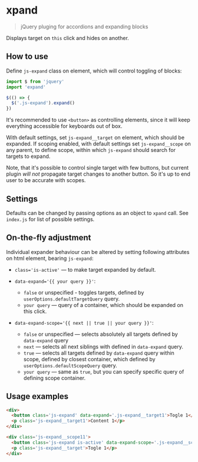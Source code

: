 xpand
=====

> jQuery pluging for accordions and expanding blocks

Displays target on `this` click and hides on another.

How to use
----------

Define `js-expand` class on element, which will control toggling of blocks:

``` js
import $ from 'jquery'
import 'expand'

$(() => {
  $('.js-expand').expand()
})
```

It's recommended to use `<button>` as controlling elements, since it will keep
everything accessible for keyboards out of box.

With default settings, set `js-expand__target` on element, which should be expanded.
If scoping enabled, with default settings set `js-expand__scope` on any parent, to define
scope, within which `js-expand` should search for targets to expand.

Note, that it's possible to control single target with few buttons, but
current plugin _will not_ propagate target changes to another button.
So it's up to end user to be accurate with scopes.

Settings
--------

Defaults can be changed by passing options as an object to `xpand` call. See `index.js` for list of possible settings.

On-the-fly adjustment
----------------------

Individual expander behaviour can be altered by setting following attributes
on html element, bearing `js-expand`:

- `class='is-active'` — to make target expanded by default.

- `data-expand='{{ your query }}'`:
  - `false` or unspecified - toggles targets, defined by `userOptions.defaultTargetQuery` query.
  - `your query` — query of a container, which should be expanded on this click.

- `data-expand-scope='{{ next || true || your query }}'`:
  - `false` or unspecified — selects absolutely all targets defined by `data-expand` query
  - `next` — selects all next siblings with defined in `data-expand` query.
  - `true` — selects all targets defined by `data-expand` query within scope, defined by closest
             container, which defined by `userOptions.defaultScopeQuery` query.
  - `your query` — same as `true`, but you can specify specific query of defining scope container.

Usage examples
--------------

``` html
<div>
  <button class='js-expand' data-expand='.js-expand__target1'>Togle 1</button>
  <p class='js-expand__target1'>Content 1</p>
</div>

<div class='js-expand__scope11'>
  <button class='js-expand is-active' data-expand-scope='.js-expand__scope11'>Togle scope 11</button>
  <p class='js-expand__target'>Togle 1</p>
</div>
```